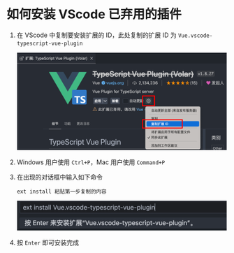# 如何安装 VScode 已弃用的插件

1. 在 VScode 中复制要安装扩展的 ID，此处复制的扩展 ID 为 `Vue.vscode-typescript-vue-plugin`

   <img src="images/image-20240327151802067.png" alt="image-20240327151802067" style="zoom:50%;" />

2. Windows 用户使用 `Ctrl+P`，Mac 用户使用 `Command+P`

3. 在出现的对话框中输入如下命令

   ```
   ext install 粘贴第一步复制的内容
   ```

   ![image-20240327152033091](images/image-20240327152033091.png)

4. 按 `Enter` 即可安装完成
